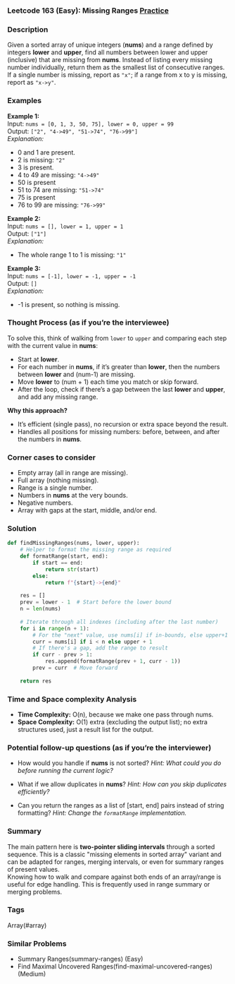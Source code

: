 ### Leetcode 163 (Easy): Missing Ranges [Practice](https://leetcode.com/problems/missing-ranges)

### Description  
Given a sorted array of unique integers (**nums**) and a range defined by integers **lower** and **upper**, find all numbers between lower and upper (inclusive) that are missing from **nums**. Instead of listing every missing number individually, return them as the smallest list of consecutive ranges.  
If a single number is missing, report as `"x"`; if a range from x to y is missing, report as `"x->y"`.

### Examples  

**Example 1:**  
Input: `nums = [0, 1, 3, 50, 75], lower = 0, upper = 99`  
Output: `["2", "4->49", "51->74", "76->99"]`  
*Explanation:*  
- 0 and 1 are present.  
- 2 is missing: `"2"`  
- 3 is present.  
- 4 to 49 are missing: `"4->49"`  
- 50 is present  
- 51 to 74 are missing: `"51->74"`  
- 75 is present  
- 76 to 99 are missing: `"76->99"`  

**Example 2:**  
Input: `nums = [], lower = 1, upper = 1`  
Output: `["1"]`  
*Explanation:*  
- The whole range 1 to 1 is missing: `"1"`  

**Example 3:**  
Input: `nums = [-1], lower = -1, upper = -1`  
Output: `[]`  
*Explanation:*  
- -1 is present, so nothing is missing.

### Thought Process (as if you’re the interviewee)  
To solve this, think of walking from `lower` to `upper` and comparing each step with the current value in **nums**:  
- Start at **lower**.  
- For each number in **nums**, if it’s greater than **lower**, then the numbers between **lower** and (num-1) are missing.  
- Move **lower** to (num + 1) each time you match or skip forward.  
- After the loop, check if there’s a gap between the last **lower** and **upper**, and add any missing range.  

**Why this approach?**  
- It’s efficient (single pass), no recursion or extra space beyond the result.  
- Handles all positions for missing numbers: before, between, and after the numbers in **nums**.

### Corner cases to consider  
- Empty array (all in range are missing).  
- Full array (nothing missing).  
- Range is a single number.  
- Numbers in **nums** at the very bounds.  
- Negative numbers.  
- Array with gaps at the start, middle, and/or end.

### Solution

```python
def findMissingRanges(nums, lower, upper):
    # Helper to format the missing range as required
    def formatRange(start, end):
        if start == end:
            return str(start)
        else:
            return f"{start}->{end}"
    
    res = []
    prev = lower - 1  # Start before the lower bound
    n = len(nums)
    
    # Iterate through all indexes (including after the last number)
    for i in range(n + 1):
        # For the "next" value, use nums[i] if in-bounds, else upper+1
        curr = nums[i] if i < n else upper + 1
        # If there's a gap, add the range to result
        if curr - prev > 1:
            res.append(formatRange(prev + 1, curr - 1))
        prev = curr  # Move forward
    
    return res
```

### Time and Space complexity Analysis  

- **Time Complexity:** O(n), because we make one pass through nums.
- **Space Complexity:** O(1) extra (excluding the output list); no extra structures used, just a result list for the output.

### Potential follow-up questions (as if you’re the interviewer)  

- How would you handle if **nums** is not sorted?
  *Hint: What could you do before running the current logic?*

- What if we allow duplicates in **nums**?
  *Hint: How can you skip duplicates efficiently?*

- Can you return the ranges as a list of [start, end] pairs instead of string formatting?
  *Hint: Change the `formatRange` implementation.*

### Summary
The main pattern here is **two-pointer sliding intervals** through a sorted sequence. This is a classic "missing elements in sorted array" variant and can be adapted for ranges, merging intervals, or even for summary ranges of present values.  
Knowing how to walk and compare against both ends of an array/range is useful for edge handling. This is frequently used in range summary or merging problems.

### Tags
Array(#array)

### Similar Problems
- Summary Ranges(summary-ranges) (Easy)
- Find Maximal Uncovered Ranges(find-maximal-uncovered-ranges) (Medium)